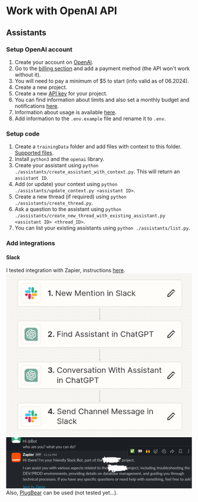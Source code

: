# Work with OpenAI API
## Assistants

### Setup OpenAI account
1. Create your account on [OpenAI](https://platform.openai.com/playground/).
2. Go to the [billing section](https://platform.openai.com/settings/organization/billing/overview) and add a payment method (the API won't work without it).
3. You will need to pay a minimum of $5 to start (info valid as of 06.2024).
4. Create a new project.
5. Create a new [API key](https://platform.openai.com/api-keys) for your project.
6. You can find information about limits and also set a monthly budget and notifications [here](https://platform.openai.com/settings/organization/limits).
7. Information about usage is available [here](https://platform.openai.com/usage).
8. Add information to the `.env.example` file and rename it to `.env`.

### Setup code
1. Create a `trainingData` folder and add files with context to this folder. [Supported files](https://platform.openai.com/docs/assistants/tools/file-search/supported-files).
2. Install `python3` and the `openai` library.
3. Create your assistant using `python ./assistants/create_assistant_with_context.py`. This will return an `assistant ID`.
4. Add (or update) your context using `python ./assistants/update_context.py <assistant ID>`.
5. Create a new thread (if required) using `python ./assistants/create_thread.py`.
6. Ask a question to the assistant using `python ./assistants/create_new_thread_with_existing_assistant.py <assistant ID> <thread_ID>`.
7. You can list your existing assistants using `python ./assistants/list.py`.

### Add integrations
#### Slack
I tested integration with Zapier, instructions [here](https://www.youtube.com/watch?v=kLkMC-ZIXq4).
![Slack integration](./pictures/Slack_integration.png)
![Slack result](./pictures/Slack_result.png)
Also, [PlugBear](https://plugbear.io/) can be used (not tested yet...).